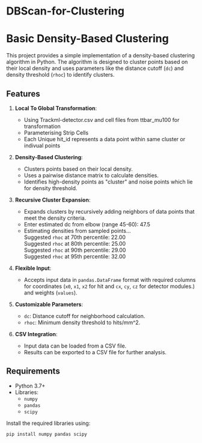 # DBScan-for-Clustering

# Basic Density-Based Clustering

This project provides a simple implementation of a density-based clustering algorithm in Python. The algorithm is designed to cluster points based on their local density and uses parameters like the distance cutoff (`dc`) and density threshold (`rhoc`) to identify clusters.

## Features

1. **Local To Global Transformation**:
   - Using Trackml-detector.csv and cell files from ttbar_mu100 for transformation
   - Parameterising Strip Cells
   - Each Unique hit_id represents a data point within same cluster or indivual points

2. **Density-Based Clustering**:
   - Clusters points based on their local density.
   - Uses a pairwise distance matrix to calculate densities.
   - Identifies high-density points as "cluster" and noise points which lie for density threshold.

3. **Recursive Cluster Expansion**:
   - Expands clusters by recursively adding neighbors of data points that meet the density criteria.
   - Enter estimated dc from elbow (range 45-60): 47.5
   - Estimating densities from sampled points... <br />
     Suggested `rhoc` at 70th percentile: 22.00 <br />
     Suggested `rhoc` at 80th percentile: 25.00 <br />
     Suggested `rhoc` at 90th percentile: 29.00 <br />
     Suggested `rhoc` at 95th percentile: 32.00 <br />

3. **Flexible Input**:
   - Accepts input data in `pandas.DataFrame` format with required columns for coordinates (`x0`, `x1`, `x2` for hit and `cx`, `cy`, `cz` for detector modules.) and weights (`values`).

4. **Customizable Parameters**:
   - `dc`: Distance cutoff for neighborhood calculation.
   - `rhoc`: Minimum density threshold to hits/mm^2.

5. **CSV Integration**:
   - Input data can be loaded from a CSV file.
   - Results can be exported to a CSV file for further analysis.

## Requirements

- Python 3.7+
- Libraries:
  - `numpy`
  - `pandas`
  - `scipy`

Install the required libraries using:
```bash
pip install numpy pandas scipy
